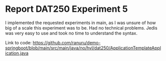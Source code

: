 # Report DAT250 Experiment 5

I implemented the requested experiments in main, as I was unsure of how big of a scale this experiment was to be. Had no technical problems. Jedis was very easy to use and took no time to understand the syntax. 

Link to code: https://github.com/ranuru/demo-springboot/blob/main/src/main/java/no/hvl/dat250/ApplicationTemplateApplication.java